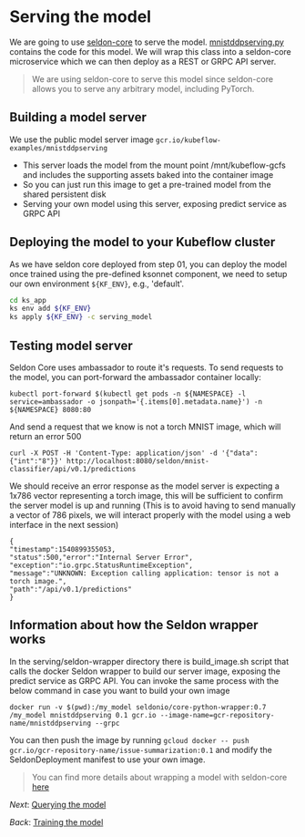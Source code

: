 # Serving the model

We are going to use [seldon-core](https://github.com/SeldonIO/seldon-core) to serve the model. [mnistddpserving.py](serving/seldon-wrapper/mnistddpserving.py) contains the code for this model. We will wrap this class into a seldon-core microservice 
which we can then deploy as a REST or GRPC API server.

> We are using seldon-core to serve this model since seldon-core allows you to serve any arbitrary model, including PyTorch.

##  Building a model server

We use the public model server image `gcr.io/kubeflow-examples/mnistddpserving`

  * This server loads the model from the mount point /mnt/kubeflow-gcfs and includes the supporting assets baked into the container image
  * So you can just run this image to get a pre-trained model from the shared persistent disk
  * Serving your own model using this server, exposing predict service as GRPC API

## Deploying the model to your Kubeflow cluster

As we have seldon core deployed from step 01, you can deploy the model once trained using the pre-defined ksonnet component, 
we need to setup our own environment `${KF_ENV}`, e.g., 'default'.

```bash
cd ks_app
ks env add ${KF_ENV}
ks apply ${KF_ENV} -c serving_model
```

## Testing model server

Seldon Core uses ambassador to route it's requests. To send requests to the model, you can port-forward the ambassador container locally:

```
kubectl port-forward $(kubectl get pods -n ${NAMESPACE} -l service=ambassador -o jsonpath='{.items[0].metadata.name}') -n ${NAMESPACE} 8080:80
```

And send a request that we know is not a torch MNIST image, which will return an error 500

```
curl -X POST -H 'Content-Type: application/json' -d '{"data":{"int":"8"}}' http://localhost:8080/seldon/mnist-classifier/api/v0.1/predictions
```

We should receive an error response as the model server is expecting a 1x786 vector representing a torch image, this will be sufficient to confirm the server model is up and running
(This is to avoid having to send manually a vector of 786 pixels, we will interact properly with the model using a web interface in the next session)

```
{
"timestamp":1540899355053,
"status":500,"error":"Internal Server Error",
"exception":"io.grpc.StatusRuntimeException",
"message":"UNKNOWN: Exception calling application: tensor is not a torch image.",
"path":"/api/v0.1/predictions"
}
```

## Information about how the Seldon wrapper works

In the serving/seldon-wrapper directory there is build_image.sh script that calls the docker Seldon wrapper to build our server image, 
exposing the predict service as GRPC API. 
You can invoke the same process with the below command in case you want to build your own image
```
docker run -v $(pwd):/my_model seldonio/core-python-wrapper:0.7 /my_model mnistddpserving 0.1 gcr.io --image-name=gcr-repository-name/mnistddpserving --grpc
```

You can then push the image by running `gcloud docker -- push gcr.io/gcr-repository-name/issue-summarization:0.1` 
and modify the SeldonDeployment manifest to use your own image.

> You can find more details about wrapping a model with seldon-core [here](https://github.com/SeldonIO/seldon-core/blob/master/docs/wrappers/python.md)


*Next*: [Querying the model](04_querying_the_model.md)

*Back*: [Training the model](02_distributed_training.md)
